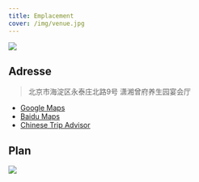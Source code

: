 ```yaml
---
title: Emplacement
cover: /img/venue.jpg
---
```


<!--more-->

<img class="ui large image" src="/img/venue.jpg" />

## Adresse

> 北京市海淀区永泰庄北路9号 潇湘曾府养生园宴会厅


- [Google Maps](https://www.google.com/maps/place/%E6%BD%87%E6%B9%98%E6%9B%BE%E5%BA%9C%E5%85%BB%E7%94%9F%E5%9B%AD/@40.039654,116.3630893,17z/data=!3m1!4b1!4m5!3m4!1s0x35f0559bb124a743:0x94711dd278877c6d!8m2!3d40.039654!4d116.365278)
- [Baidu Maps](https://maps.baidu.com/poi/%E6%BD%87%E6%B9%98%E6%9B%BE%E5%BA%9C%E5%85%BB%E7%94%9F%E5%9B%AD(%E6%B0%B8%E6%B3%B0%E6%97%97%E8%88%B0%E5%BA%97)/@12954512.540205594,4844957.015000004,19z?uid=9f97b1c59965c91fb64f546e&ugc_type=3&ugc_ver=1&device_ratio=1&compat=1&querytype=detailConInfo&da_src=shareurl)
- [Chinese Trip Advisor](https://m.dianping.com/appshare/shop/22152532)

## Plan

<img class="ui image" src="/img/plan.PNG" />
